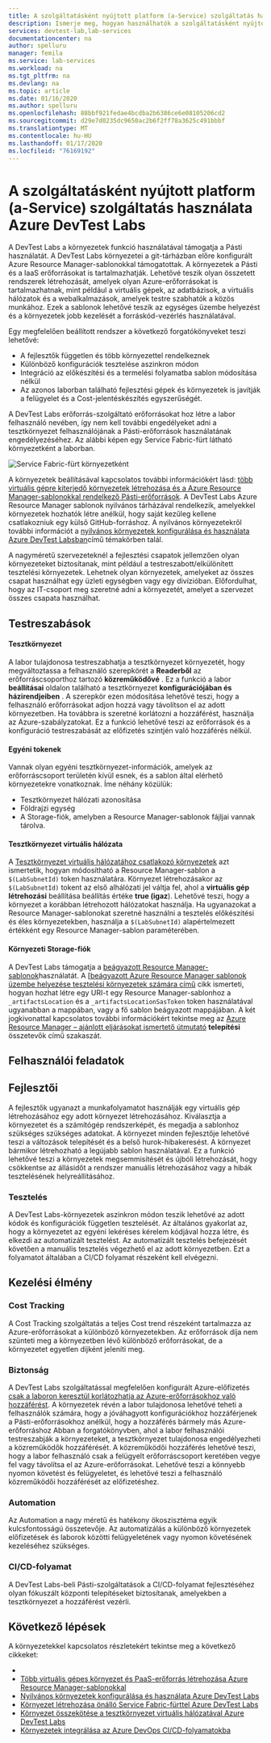 ```yaml
---
title: A szolgáltatásként nyújtott platform (a-Service) szolgáltatás használata Azure DevTest Labs
description: Ismerje meg, hogyan használhatók a szolgáltatásként nyújtott platform (pass) szolgáltatások a Azure DevTest Labsban.
services: devtest-lab,lab-services
documentationcenter: na
author: spelluru
manager: femila
ms.service: lab-services
ms.workload: na
ms.tgt_pltfrm: na
ms.devlang: na
ms.topic: article
ms.date: 01/16/2020
ms.author: spelluru
ms.openlocfilehash: 88bbf921fedae4bcdba2b6386ce6e08105206cd2
ms.sourcegitcommit: d29e7d0235dc9650ac2b6f2ff78a3625c491bbbf
ms.translationtype: MT
ms.contentlocale: hu-HU
ms.lasthandoff: 01/17/2020
ms.locfileid: "76169192"
---
```

# <a name="use-platform-as-a-service-paas-services-in-azure-devtest-labs"></a>A szolgáltatásként nyújtott platform (a-Service) szolgáltatás használata Azure DevTest Labs
A DevTest Labs a környezetek funkció használatával támogatja a Pásti használatát. A DevTest Labs környezetei a git-tárházban előre konfigurált Azure Resource Manager-sablonokkal támogatottak. A környezetek a Pásti és a IaaS erőforrásokat is tartalmazhatják. Lehetővé teszik olyan összetett rendszerek létrehozását, amelyek olyan Azure-erőforrásokat is tartalmazhatnak, mint például a virtuális gépek, az adatbázisok, a virtuális hálózatok és a webalkalmazások, amelyek testre szabhatók a közös munkához. Ezek a sablonok lehetővé teszik az egységes üzembe helyezést és a környezetek jobb kezelését a forráskód-vezérlés használatával. 

Egy megfelelően beállított rendszer a következő forgatókönyveket teszi lehetővé: 

- A fejlesztők független és több környezettel rendelkeznek
- Különböző konfigurációk tesztelése aszinkron módon
- Integráció az előkészítési és a termelési folyamatba sablon módosítása nélkül
- Az azonos laborban található fejlesztési gépek és környezetek is javítják a felügyelet és a Cost-jelentéskészítés egyszerűségét.  

A DevTest Labs erőforrás-szolgáltató erőforrásokat hoz létre a labor felhasználó nevében, így nem kell további engedélyeket adni a tesztkörnyezet felhasználójának a Pásti-erőforrások használatának engedélyezéséhez. Az alábbi képen egy Service Fabric-fürt látható környezetként a laborban.

![Service Fabric-fürt környezetként](./media/create-environment-service-fabric-cluster/cluster-created.png)

A környezetek beállításával kapcsolatos további információkért lásd: [több virtuális gépre kiterjedő környezetek létrehozása és a Azure Resource Manager-sablonokkal rendelkező Pásti-erőforrások](devtest-lab-create-environment-from-arm.md). A DevTest Labs Azure Resource Manager sablonok nyilvános tárházával rendelkezik, amelyekkel környezetek hozhatók létre anélkül, hogy saját kezűleg kellene csatlakozniuk egy külső GitHub-forráshoz. A nyilvános környezetekről további információt a [nyilvános környezetek konfigurálása és használata Azure DevTest Labsban](devtest-lab-configure-use-public-environments.md)című témakörben talál.

A nagyméretű szervezeteknél a fejlesztési csapatok jellemzően olyan környezeteket biztosítanak, mint például a testreszabott/elkülönített tesztelési környezetek. Lehetnek olyan környezetek, amelyeket az összes csapat használhat egy üzleti egységben vagy egy divízióban. Előfordulhat, hogy az IT-csoport meg szeretné adni a környezetét, amelyet a szervezet összes csapata használhat.  

## <a name="customizations"></a>Testreszabások

#### <a name="sandbox"></a>Tesztkörnyezet 
A labor tulajdonosa testreszabhatja a tesztkörnyezet környezetét, hogy megváltoztassa a felhasználó szerepkörét a **Readerből** az erőforráscsoporthoz tartozó **közreműködővé** . Ez a funkció a labor **beállításai** oldalon található a tesztkörnyezet **konfigurációjában és házirendjeiben** . A szerepkör ezen módosítása lehetővé teszi, hogy a felhasználó erőforrásokat adjon hozzá vagy távolítson el az adott környezetben. Ha továbbra is szeretné korlátozni a hozzáférést, használja az Azure-szabályzatokat. Ez a funkció lehetővé teszi az erőforrások és a konfiguráció testreszabását az előfizetés szintjén való hozzáférés nélkül.

#### <a name="custom-tokens"></a>Egyéni tokenek
Vannak olyan egyéni tesztkörnyezet-információk, amelyek az erőforráscsoport területén kívül esnek, és a sablon által elérhető környezetekre vonatkoznak. Íme néhány közülük: 

- Tesztkörnyezet hálózati azonosítása
- Földrajzi egység
- A Storage-fiók, amelyben a Resource Manager-sablonok fájljai vannak tárolva. 
 
#### <a name="lab-virtual-network"></a>Tesztkörnyezet virtuális hálózata
A [Tesztkörnyezet virtuális hálózatához csatlakozó környezetek](connect-environment-lab-virtual-network.md) azt ismertetik, hogyan módosítható a Resource Manager-sablon a `$(LabSubnetId)` token használatára. Környezet létrehozásakor az `$(LabSubnetId)` tokent az első alhálózati jel váltja fel, ahol a **virtuális gép létrehozási** beállítása beállítás értéke **true (igaz**). Lehetővé teszi, hogy a környezet a korábban létrehozott hálózatokat használja. Ha ugyanazokat a Resource Manager-sablonokat szeretné használni a tesztelés előkészítési és éles környezetekben, használja a `$(LabSubnetId)` alapértelmezett értékként egy Resource Manager-sablon paraméterében. 

#### <a name="environment-storage-account"></a>Környezeti Storage-fiók
A DevTest Labs támogatja a [beágyazott Resource Manager-sablonok](../azure-resource-manager/templates/linked-templates.md)használatát. A [[beágyazott Azure Resource Manager sablonok üzembe helyezése tesztelési környezetek számára című](deploy-nested-template-environments.md) cikk ismerteti, hogyan hozhat létre egy URI-t egy Resource Manager-sablonhoz a `_artifactsLocation` és a `_artifactsLocationSasToken` token használatával ugyanabban a mappában, vagy a fő sablon beágyazott mappájában. A két jogkivonattal kapcsolatos további információkért tekintse meg az [Azure Resource Manager – ajánlott eljárásokat ismertető útmutató](https://github.com/Azure/azure-quickstart-templates/blob/master/1-CONTRIBUTION-GUIDE/best-practices.md) **telepítési** összetevők című szakaszát.

## <a name="user-experience"></a>Felhasználói feladatok

## <a name="developer"></a>Fejlesztői
A fejlesztők ugyanazt a munkafolyamatot használják egy virtuális gép létrehozásához egy adott környezet létrehozásához. Kiválasztja a környezetet és a számítógép rendszerképét, és megadja a sablonhoz szükséges szükséges adatokat. A környezet minden fejlesztője lehetővé teszi a változások telepítését és a belső hurok-hibakeresést. A környezet bármikor létrehozható a legújabb sablon használatával.  Ez a funkció lehetővé teszi a környezetek megsemmisítését és újbóli létrehozását, hogy csökkentse az állásidőt a rendszer manuális létrehozásához vagy a hibák tesztelésének helyreállításához.  

### <a name="testing"></a>Tesztelés
A DevTest Labs-környezetek aszinkron módon teszik lehetővé az adott kódok és konfigurációk független tesztelését. Az általános gyakorlat az, hogy a környezetet az egyéni lekéréses kérelem kódjával hozza létre, és elkezdi az automatizált tesztelést. Az automatizált tesztelés befejezését követően a manuális tesztelés végezhető el az adott környezetben. Ezt a folyamatot általában a CI/CD folyamat részeként kell elvégezni. 

## <a name="management-experience"></a>Kezelési élmény

### <a name="cost-tracking"></a>Cost Tracking
A Cost Tracking szolgáltatás a teljes Cost trend részeként tartalmazza az Azure-erőforrásokat a különböző környezetekben. Az erőforrások díja nem szünteti meg a környezetben lévő különböző erőforrásokat, de a környezetet egyetlen díjként jeleníti meg.

### <a name="security"></a>Biztonság
A DevTest Labs szolgáltatással megfelelően konfigurált Azure-előfizetés [csak a laboron keresztül korlátozhatja az Azure-erőforrásokhoz való hozzáférést](devtest-lab-add-devtest-user.md). A környezetek révén a labor tulajdonosa lehetővé teheti a felhasználók számára, hogy a jóváhagyott konfigurációkhoz hozzáférjenek a Pásti-erőforrásokhoz anélkül, hogy a hozzáférés bármely más Azure-erőforráshoz Abban a forgatókönyvben, ahol a labor felhasználói testreszabják a környezeteket, a tesztkörnyezet tulajdonosa engedélyezheti a közreműködők hozzáférését. A közreműködői hozzáférés lehetővé teszi, hogy a labor felhasználó csak a felügyelt erőforráscsoport keretében vegye fel vagy távolítsa el az Azure-erőforrásokat. Lehetővé teszi a könnyebb nyomon követést és felügyeletet, és lehetővé teszi a felhasználó közreműködői hozzáférését az előfizetéshez.

### <a name="automation"></a>Automation
Az Automation a nagy méretű és hatékony ökoszisztéma egyik kulcsfontosságú összetevője. Az automatizálás a különböző környezetek előfizetések és laborok közötti felügyeletének vagy nyomon követésének kezeléséhez szükséges.

### <a name="cicd-pipeline"></a>CI/CD-folyamat
A DevTest Labs-beli Pásti-szolgáltatások a CI/CD-folyamat fejlesztéséhez olyan fókuszált központi telepítéseket biztosítanak, amelyekben a tesztkörnyezet a hozzáférést vezérli.

## <a name="next-steps"></a>Következő lépések
A környezetekkel kapcsolatos részletekért tekintse meg a következő cikkeket: 

- 
- [Több virtuális gépes környezet és PaaS-erőforrás létrehozása Azure Resource Manager-sablonokkal](devtest-lab-create-environment-from-arm.md)
- [Nyilvános környezetek konfigurálása és használata Azure DevTest Labs](devtest-lab-configure-use-public-environments.md)
- [Környezet létrehozása önálló Service Fabric-fürttel Azure DevTest Labs](create-environment-service-fabric-cluster.md)
- [Környezet összekötése a tesztkörnyezet virtuális hálózatával Azure DevTest Labs](connect-environment-lab-virtual-network.md)
- [Környezetek integrálása az Azure DevOps CI/CD-folyamatokba](integrate-environments-devops-pipeline.md)
 





